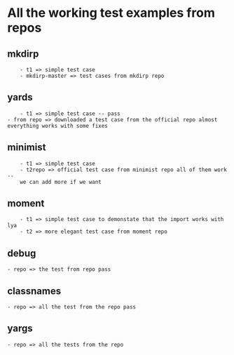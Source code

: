 # All the working test examples from repos

## mkdirp
        - t1 => simple test case
        - mkdirp-master => test cases from mkdirp repo

## yards
        - t1 => simple test case -- pass
	- from repo => downloaded a test case from the official repo almost 
	everything works with some fixes	

## minimist
        - t1 => simple test case
        - t2repo => official test case from minimist repo all of them work --
        we can add more if we want

## moment 
        - t1 => simple test case to demonstate that the import works with lya
        - t2 => more elegant test case from moment repo

## debug
	- repo => the test from repo pass

## classnames
	- repo => all the test from the repo pass

## yargs
	- repo => all the tests from the repo
